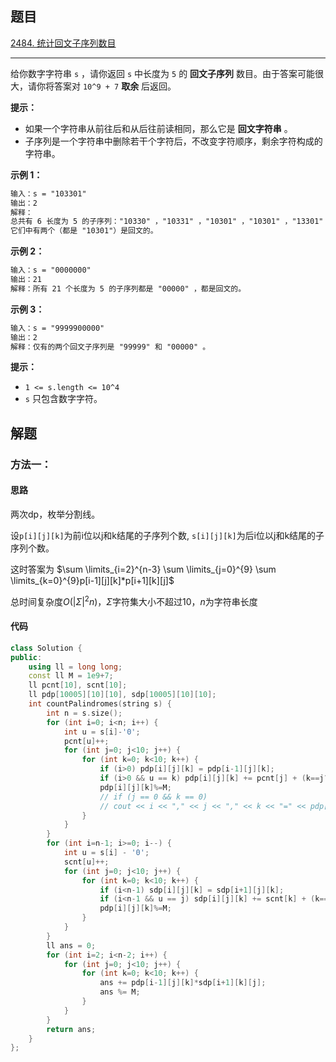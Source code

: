 ## 题目

[2484. 统计回文子序列数目](https://leetcode.cn/problems/count-palindromic-subsequences/)

---

给你数字字符串 `s` ，请你返回 `s` 中长度为 `5` 的 **回文子序列** 数目。由于答案可能很大，请你将答案对 `10^9 + 7` **取余** 后返回。

**提示：**

-   如果一个字符串从前往后和从后往前读相同，那么它是 **回文字符串** 。
-   子序列是一个字符串中删除若干个字符后，不改变字符顺序，剩余字符构成的字符串。

  

**示例 1：**

```txt
输入：s = "103301"
输出：2
解释：
总共有 6 长度为 5 的子序列："10330" ，"10331" ，"10301" ，"10301" ，"13301" ，"03301" 。
它们中有两个（都是 "10301"）是回文的。
```

**示例 2：**

```txt
输入：s = "0000000"
输出：21
解释：所有 21 个长度为 5 的子序列都是 "00000" ，都是回文的。
```

**示例 3：**

```txt
输入：s = "9999900000"
输出：2
解释：仅有的两个回文子序列是 "99999" 和 "00000" 。
```
  

**提示：**

-   `1 <= s.length <= 10^4`
-   `s` 只包含数字字符。

  

## 解题

### 方法一：

#### 思路

两次dp，枚举分割线。

设`p[i][j][k]`为前i位以j和k结尾的子序列个数, `s[i][j][k]`为后i位以j和k结尾的子序列个数。

这时答案为 $\sum \limits_{i=2}^{n-3} \sum \limits_{j=0}^{9} \sum \limits_{k=0}^{9}p[i-1][j][k]*p[i+1][k][j]$

总时间复杂度$O(|\Sigma|^2n)$，$\Sigma$字符集大小不超过10，$n$为字符串长度

#### 代码

```cpp
class Solution {
public:
    using ll = long long;
    const ll M = 1e9+7;
    ll pcnt[10], scnt[10];
    ll pdp[10005][10][10], sdp[10005][10][10];
    int countPalindromes(string s) {
        int n = s.size();
        for (int i=0; i<n; i++) {
            int u = s[i]-'0';
            pcnt[u]++;
            for (int j=0; j<10; j++) {
                for (int k=0; k<10; k++) {
                    if (i>0) pdp[i][j][k] = pdp[i-1][j][k];
                    if (i>0 && u == k) pdp[i][j][k] += pcnt[j] + (k==j?-1:0);
                    pdp[i][j][k]%=M;
                    // if (j == 0 && k == 0)
                    // cout << i << "," << j << "," << k << "=" << pdp[i][j][k] << endl;
                }
            }
        }
        for (int i=n-1; i>=0; i--) {
            int u = s[i] - '0';
            scnt[u]++;
            for (int j=0; j<10; j++) {
                for (int k=0; k<10; k++) {
                    if (i<n-1) sdp[i][j][k] = sdp[i+1][j][k];
                    if (i<n-1 && u == j) sdp[i][j][k] += scnt[k] + (k==j?-1:0);
                    pdp[i][j][k]%=M;
                }
            }
        }
        ll ans = 0;
        for (int i=2; i<n-2; i++) {
            for (int j=0; j<10; j++) {
                for (int k=0; k<10; k++) {
                    ans += pdp[i-1][j][k]*sdp[i+1][k][j];   
                    ans %= M;
                }
            }
        }
        return ans;
    }
};
```
